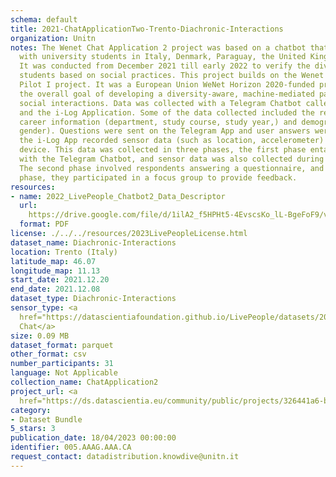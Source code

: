 ```yaml
---
schema: default
title: 2021-ChatApplicationTwo-Trento-Diachronic-Interactions
organization: Unitn
notes: The Wenet Chat Application 2 project was based on a chatbot that interacted
  with university students in Italy, Denmark, Paraguay, the United Kingdom, and Mongolia.
  It was conducted from December 2021 till early 2022 to verify the diversity among
  students based on social practices. This project builds on the Wenet Chat Application
  Pilot I project. It was a European Union WeNet Horizon 2020-funded project with
  the overall goal of developing a diversity-aware, machine-mediated paradigm for
  social interactions. Data was collected with a Telegram Chatbot called Ask4help
  and the i-Log Application. Some of the data collected included the respondent's
  career information (department, study course, study year,) and demographics (age,
  gender). Questions were sent on the Telegram App and user answers were recorded,
  the i-Log App recorded sensor data (such as location, accelerometer) from the user
  device. This data was collected in three phases, the first phase entailed interacting
  with the Telegram Chatbot, and sensor data was also collected during this phase.
  The second phase involved respondents answering a questionnaire, and in the third
  phase, they participated in a focus group to provide feedback.
resources:
- name: 2022_LivePeople_Chatbot2_Data_Descriptor
  url: 
    https://drive.google.com/file/d/1ilA2_f5HPHt5-4EvscsKo_lL-BgeFoF9/view?usp=sharing
  format: PDF
license: ./../../resources/2023LivePeopleLicense.html
dataset_name: Diachronic-Interactions
location: Trento (Italy)
latitude_map: 46.07
longitude_map: 11.13
start_date: 2021.12.20
end_date: 2021.12.08
dataset_type: Diachronic-Interactions
sensor_type: <a 
  href="https://datascientiafoundation.github.io/LivePeople/datasets/2021-CH2-Trento-Chat/">
  Chat</a>
size: 0.09 MB
dataset_format: parquet
other_format: csv
number_participants: 31
language: Not Applicable
collection_name: ChatApplication2
project_url: <a 
  href="https://ds.datascientia.eu/community/public/projects/326441a6-bc15-4393-b8e0-6ea7fcb4452e">https://ds.datascientia.eu/community/public/projects/326441a6-bc15-4393-b8e0-6ea7fcb4452e</a>
category:
- Dataset Bundle
5_stars: 3
publication_date: 18/04/2023 00:00:00
identifier: 005.AAAG.AAA.CA
request_contact: datadistribution.knowdive@unitn.it
---
```


